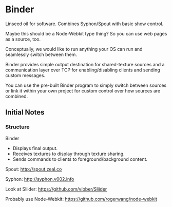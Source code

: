 Binder
======

Linseed oil for software. Combines Syphon/Spout with basic show control.

Maybe this should be a Node-Webkit type thing? So you can use
web pages as a source, too.

Conceptually, we would like to run anything your OS can run and seamlessly switch between them.

Binder provides simple output destination for shared-texture sources and
a communication layer over TCP for enabling/disabling clients and sending
custom messages.

You can use the pre-built Binder program to simply switch between sources or link it
within your own project for custom control over how sources are combined.

## Initial Notes

### Structure

Binder
  - Displays final output.
  - Receives textures to display through texture sharing.
  - Sends commands to clients to foreground/background content.

Spout:
http://spout.zeal.co

Syphon:
http://syphon.v002.info

Look at Sliider:
https://github.com/vibber/Sliider

Probably use Node-Webkit:
https://github.com/rogerwang/node-webkit
